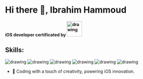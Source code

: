 # Hi there 👋, Ibrahim Hammoud
####  iOS developer certificated by <img src="https://github.com/ibrahimhmd/ibrahimhmd/assets/46127624/69cbc997-10f7-4d86-b337-5a66c4c8dc98" alt="drawing" width="50" hight= "50"/>

## Skills: 
<img src="https://github.com/ibrahimhmd/ibrahimhmd/assets/46127624/74a93543-a1ee-4304-a682-5865b349653f" alt="drawing" width=“50” hight= “50”/>
<img src="https://github.com/ibrahimhmd/ibrahimhmd/assets/46127624/ec1150eb-81ee-451b-9ab0-ae851daa907f" alt="drawing" width=“50” hight= “50”/>
<img src="https://github.com/ibrahimhmd/ibrahimhmd/assets/46127624/f1c4b64f-7d28-41bf-bce8-197f1fecc840" alt="drawing" width=“50” hight= “50”/>
<img src="https://github.com/ibrahimhmd/ibrahimhmd/assets/46127624/e617cad8-14a9-4077-95d4-917605fd9355" alt="drawing" width=“50” hight= “50”/>
<img src="https://github.com/ibrahimhmd/ibrahimhmd/assets/46127624/6f56158e-0db6-44e6-bd63-4df396ce414f" alt="drawing" width=“50” hight= “50”/>
<img src="" alt="drawing" width=“50” hight= “50”/>

- 🔭 Coding with a touch of creativity, powering iOS innovation.


